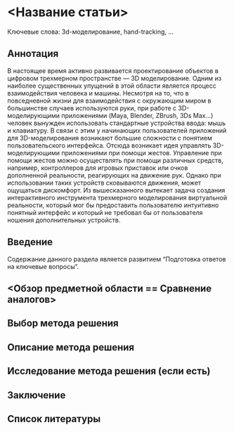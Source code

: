 # <Название статьи>
Ключевые слова: 3d-моделирование, hand-tracking, ...

## Аннотация
В настоящее время активно развивается проектирование объектов в цифровом трехмерном пространстве — 3D моделирование. Одним из наиболее существенных упущений в этой области является процесс взаимодействия человека и машины. Несмотря на то, что в повседневной жизни для взаимодействия с окружающим миром в большинстве случаев используются руки, при работе с 3D-моделирующими приложениями (Maya, Blender, ZBrush, 3Ds Max...) человек вынужден использовать стандартные устройства ввода: мышь и клавиатуру. В связи с этим у начинающих пользователей приложений для 3D-моделирования возникают большие сложности с понятием пользовательского интерфейса. Отсюда возникает идея управлять 3D-моделирующими приложениями при помощи жестов. Управление при помощи жестов можно осуществлять при помощи различных средств, например, контроллеров для игровых приставок или очков дополненной реальности, реагирующих на движение рук. Однако при использовании таких устройств сковываются движения, может ощущаться дискомфорт. Из вышесказанного вытекает задача создания интерактивного инструмента трехмерного моделирования виртуальной реальности, который мог бы предоставить пользователю интуитивно понятный интерфейс и который не требовал бы от пользователя ношения дополнительных устройств.

## Введение

Содержание данного раздела является развитием “Подготовка ответов на ключевые вопросы”.

## <Обзор предметной области == Сравнение аналогов>

## Выбор метода решения

## Описание метода решения

## Исследование метода решения (если есть)

## Заключение

## Список литературы
